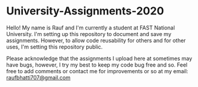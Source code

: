# University-Assignments-2020

Hello! My name is Rauf and I'm currently a student at FAST National University. I'm setting up this repository to document and save my assignments. However, to allow code reusability for others and for other uses, I'm setting this repository public. 

Please acknowledge that the assignments I upload here at sometimes may have bugs, however, I try my best to keep my code bug free and so. Feel free to add comments or contact me for improvements or so at my email: raufbhatti707@gmail.com
